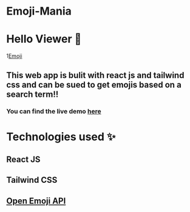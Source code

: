 # Emoji-Mania
# Hello Viewer 👋
1[Emoji](https://github.com/seanprashad/slackmoji/blob/master/emoji/blob/blob-dundundun-gif.gif)
## This web app is bulit with react js and tailwind css and can be sued to get emojis based on a search term!!

### You can find the live demo [here](https://emoji-mania.netlify.app/)


# Technologies used ✨

## React JS
## Tailwind CSS
## [Open Emoji API](https://emoji-api.com/)
